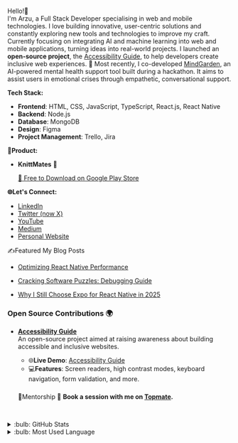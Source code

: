 Hello!👋  
I'm Arzu, a Full Stack Developer specialising in web and mobile technologies. I love building innovative, user-centric solutions and constantly exploring new tools and technologies to improve my craft.
Currently focusing on integrating AI and machine learning into web and mobile applications, turning ideas into real-world projects.
I launched an **open-source project**, the [Accessibility Guide](https://github.com/arzucaner/web-accessibility-guide), to help developers create inclusive web experiences.
🔹 Most recently, I co-developed [MindGarden](https://github.com/smart-stacks), an AI-powered mental health support tool built during a hackathon. It aims to assist users in emotional crises through empathetic, conversational support.

**Tech Stack:**
 
- **Frontend**: HTML, CSS, JavaScript, TypeScript, React.js, React Native 
- **Backend**: Node.js
- **Database**: MongoDB
- **Design**: Figma 
- **Project Management**: Trello, Jira

**🌟Product:**

- **KnittMates** 🧶

   [📲 Free to Download on Google Play Store](https://play.google.com/store/apps/details?id=com.innoaits.knitmate&pcampaignid=web_share)

**🌐Let's Connect:**

- [LinkedIn](https://www.linkedin.com/in/arzucaner/)  
- [Twitter (now X)](https://x.com/arz_ugny)   
- [YouTube](https://www.youtube.com/@Codearz)   
- [Medium](https://arzugny.medium.com/)
- [Personal Website](https://arzucaner.github.io/codearz/)

  
✍️Featured My Blog Posts

- [Optimizing React Native Performance](https://arzugny.medium.com/optimizing-react-native-performance-3d979d9f373b)  

- [Cracking Software Puzzles: Debugging Guide](https://arzugny.medium.com/cracking-software-puzzles-debugging-guide-87da909b1283)

- [Why I Still Choose Expo for React Native in 2025](https://arzugny.medium.com/why-i-still-choose-expo-for-react-native-in-2025-45d8803e8b2f)


 ### Open Source Contributions 🌍
- **[Accessibility Guide](https://github.com/arzucaner/web-accessibility-guide)**  
  An open-source project aimed at raising awareness about building accessible and inclusive websites.  
  - 🌐**Live Demo**: [Accessibility Guide](https://arzucaner.github.io/web-accessibility-guide/)  
  - 💻**Features**: Screen readers, high contrast modes, keyboard navigation, form validation, and more.
 
  ###
  🌟Mentorship
  📅 **Book a session with me on [Topmate](https://topmate.io/arzu_guney/).**  

  <br />

<details>
<summary>:bulb: GitHub Stats</summary>
<img src="https://github-readme-stats.vercel.app/api?username=arzucaner&show_icons=true&theme=dracula">
</details>
 
<details>
<summary>:bulb: Most Used Language</summary>
<img src="https://github-readme-stats.vercel.app/api/top-langs/?username=arzucaner&layout=compact">
</details>
